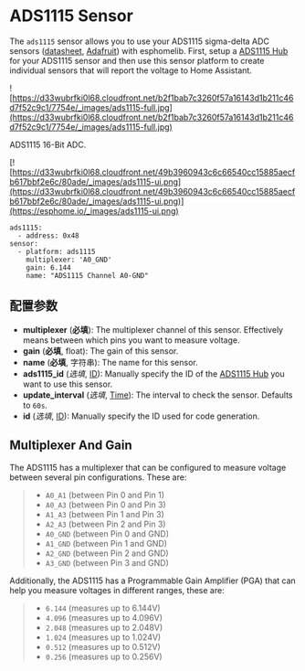 # ADS1115 Sensor

The `ads1115` sensor allows you to use your ADS1115 sigma-delta ADC sensors ([datasheet](http://www.ti.com/lit/ds/symlink/ads1115.pdf), [Adafruit](https://www.adafruit.com/product/1085)) with esphomelib. First, setup a [ADS1115 Hub](https://esphome.io/components/ads1115) for your ADS1115 sensor and then use this sensor platform to create individual sensors that will report the voltage to Home Assistant.

![https://d33wubrfki0l68.cloudfront.net/b2f1bab7c3260f57a16143d1b211c46d7f52c9c1/7754e/_images/ads1115-full.jpg](https://d33wubrfki0l68.cloudfront.net/b2f1bab7c3260f57a16143d1b211c46d7f52c9c1/7754e/_images/ads1115-full.jpg)

ADS1115 16-Bit ADC.

[![https://d33wubrfki0l68.cloudfront.net/49b3960943c6c66540cc15885aecfb617bbf2e6c/80ade/_images/ads1115-ui.png](https://d33wubrfki0l68.cloudfront.net/49b3960943c6c66540cc15885aecfb617bbf2e6c/80ade/_images/ads1115-ui.png)](https://esphome.io/_images/ads1115-ui.png)

```
ads1115:
  - address: 0x48
sensor:
  - platform: ads1115
    multiplexer: 'A0_GND'
    gain: 6.144
    name: "ADS1115 Channel A0-GND"
```

## **配置参数**

- **multiplexer** (**必填**): The multiplexer channel of this sensor. Effectively means between which pins you want to measure voltage.
- **gain** (**必填**, float): The gain of this sensor.
- **name** (**必填**, 字符串): The name for this sensor.
- **ads1115_id** (*选填*, [ID](esphome/guides/configuration-types#id)): Manually specify the ID of the [ADS1115 Hub](https://esphome.io/components/ads1115) you want to use this sensor.
- **update_interval** (*选填*, [Time](https://esphome.io/guides/configuration-types#config-time)): The interval to check the sensor. Defaults to `60s`.
- **id** (*选填*, [ID](esphome/guides/configuration-types#id)): Manually specify the ID used for code generation.

## Multiplexer And Gain

The ADS1115 has a multiplexer that can be configured to measure voltage between several pin configurations. These are:

> - `A0_A1` (between Pin 0 and Pin 1)
> - `A0_A3` (between Pin 0 and Pin 3)
> - `A1_A3` (between Pin 1 and Pin 3)
> - `A2_A3` (between Pin 2 and Pin 3)
> - `A0_GND` (between Pin 0 and GND)
> - `A1_GND` (between Pin 1 and GND)
> - `A2_GND` (between Pin 2 and GND)
> - `A3_GND` (between Pin 3 and GND)

Additionally, the ADS1115 has a Programmable Gain Amplifier (PGA) that can help you measure voltages in different ranges, these are:

> - `6.144` (measures up to 6.144V)
> - `4.096` (measures up to 4.096V)
> - `2.048` (measures up to 2.048V)
> - `1.024` (measures up to 1.024V)
> - `0.512` (measures up to 0.512V)
> - `0.256` (measures up to 0.256V)